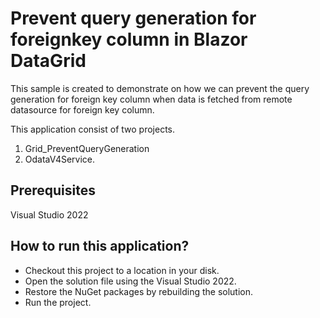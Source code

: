 # Prevent query generation for foreignkey column in Blazor DataGrid

This sample is created to demonstrate on how we can prevent the query generation for foreign key column when data is fetched from remote datasource for foreign key column. 

This application consist of two projects. 

1. Grid_PreventQueryGeneration
2. OdataV4Service. 

## Prerequisites

Visual Studio 2022

## How to run this application?

* Checkout this project to a location in your disk.
* Open the solution file using the Visual Studio 2022.
* Restore the NuGet packages by rebuilding the solution.
* Run the project.